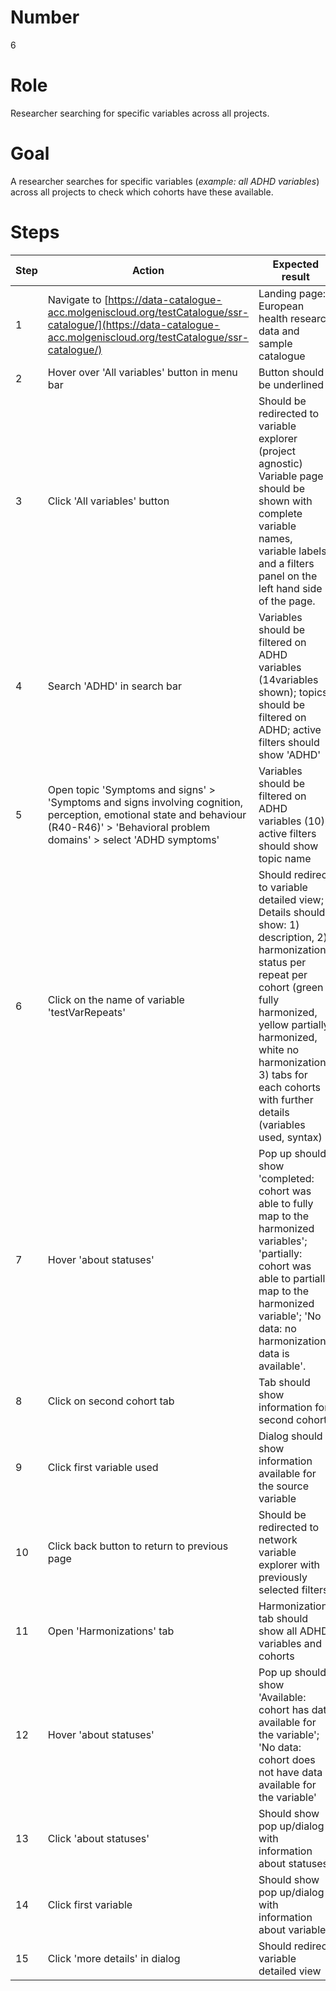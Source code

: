 # Number

6

# Role

Researcher searching for specific variables across all projects.

# Goal

A researcher searches for specific variables (*example: all ADHD variables*) across all projects to check which cohorts have these available.

# Steps

| Step | Action | Expected result | Playwright test |
| -----| -------| ----------------| ----------------|
| 1 | Navigate to [https://data-catalogue-acc.molgeniscloud.org/testCatalogue/ssr-catalogue/](https://data-catalogue-acc.molgeniscloud.org/testCatalogue/ssr-catalogue/) | Landing page: European health research data and sample catalogue| | 
| 2 | Hover over 'All variables' button in menu bar | Button should be underlined | | 
| 3 | Click 'All variables' button | Should be redirected to  variable explorer (project agnostic) Variable page should be shown with complete variable names, variable labels and a filters panel on the left hand side of the page.| | 
| 4 | Search 'ADHD' in search bar | Variables should be filtered on ADHD variables (14variables shown); topics should be filtered on ADHD; active filters should show 'ADHD' | | 
| 5 | Open topic 'Symptoms and signs' > 'Symptoms and signs involving cognition, perception, emotional state and behaviour (R40-R46)' > 'Behavioral problem domains' > select 'ADHD symptoms' | Variables should be filtered on ADHD variables (10); active filters should show topic name | |
| 6 |Click on the name of variable 'testVarRepeats'| Should redirect to variable detailed view; Details should show: 1) description, 2) harmonization status per repeat per cohort (green fully harmonized, yellow partially harmonized, white no harmonization), 3) tabs for each cohorts with further details (variables used, syntax) | | 
| 7 | Hover 'about statuses' | Pop up should show 'completed: cohort was able to fully map to the harmonized variables'; 'partially: cohort was able to partially map to the harmonized variable'; 'No data: no harmonization  data is available'.
| 8 | Click on second cohort tab | Tab should show information for second cohort | | 
| 9 | Click first variable used | Dialog should show information available for the source variable | | 
| 10 | Click back button to return to previous page | Should be redirected to network variable explorer with previously selected filters | |
| 11 | Open 'Harmonizations' tab | Harmonizations tab should show all ADHD variables and cohorts | | 
| 12 | Hover 'about statuses' | Pop up should show 'Available: cohort has data available for the variable'; 'No data: cohort does not have data available for the variable'||
| 13 | Click 'about statuses' | Should show pop up/dialog with information about statuses | | 
| 14 | Click first variable| Should show pop up/dialog with information about variable | | 
| 15 | Click 'more details' in dialog| Should redirect variable detailed view | | 
